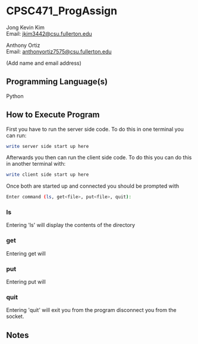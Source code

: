 # CPSC471_ProgAssign

Jong Kevin Kim <br>
Email: jkim3442@csu.fullerton.edu

Anthony Ortiz <br>
Email: anthonyortiz7575@csu.fullerton.edu

(Add name and email address)

## Programming Language(s)

Python

## How to Execute Program

First you have to run the server side code. To do this in one terminal you can run:

```bash
write server side start up here
```

Afterwards you then can run the client side code. To do this you can do this in another terminal with:

```bash
write client side start up here
```

Once both are started up and connected you should be prompted with

```bash
Enter command (ls, get<file>, put<file>, quit):
```

### ls

Entering 'ls' will display the contents of the directory

### get <file>

Entering get <file> will

### put <file>

Entering put <file> will

### quit

Entering 'quit' will exit you from the program disconnect you from the socket.

## Notes
